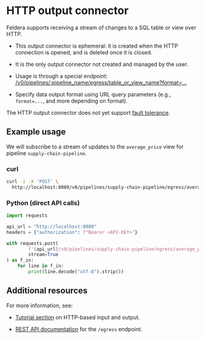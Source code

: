 # HTTP output connector

Feldera supports receiving a stream of changes to a SQL table or view over HTTP.

* This output connector is ephemeral: it is created when the HTTP
  connection is opened, and is deleted once it is closed.

* It is the only output connector not created and managed by the user.

* Usage is through a special
  endpoint: [/v0/pipelines/:pipeline_name/egress/table_or_view_name?format=...](https://docs.feldera.com/api/subscribe-to-a-stream-of-updates-from-a-sql-view-or-table)

* Specify data output format using URL query parameters
  (e.g., `format=...`, and more depending on format).

The HTTP output connector does not yet support [fault
tolerance](..#fault-tolerance).

## Example usage

We will subscribe to a stream of updates to the `average_price` view for pipeline `supply-chain-pipeline`.

### curl

```bash
curl -i -X 'POST' \
  http://localhost:8080/v0/pipelines/supply-chain-pipeline/egress/average_price?query=table\&mode=watch\&format=json
```

### Python (direct API calls)

```python
import requests

api_url = "http://localhost:8080"
headers = {"authorization": f"Bearer <API-KEY>"}

with requests.post(
        f'{api_url}/v0/pipelines/supply-chain-pipeline/egress/average_price?format=json',
        stream=True
) as f_in:
    for line in f_in:
        print(line.decode("utf-8").strip())
```

## Additional resources

For more information, see:

* [Tutorial section](/tutorials/basics/part2) on HTTP-based input and output.

* [REST API documentation](/api/subscribe-to-a-stream-of-updates-from-a-sql-view-or-table)
  for the `/egress` endpoint.
